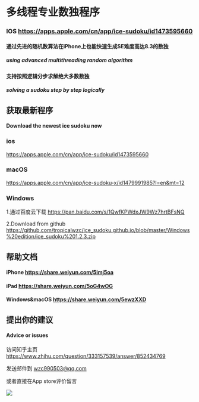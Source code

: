 # 多线程专业数独程序 
### IOS <https://apps.apple.com/cn/app/ice-sudoku/id1473595660>

#### 通过先进的随机数算法在iPhone上也能快速生成SE难度高达8.3的数独
##### using advanced multithreading random algorithm
#### 支持按照逻辑分步求解绝大多数数独
##### solving a sudoku step by step logically

## 获取最新程序 
#### Download the newest ice sudoku now
### ios 
 <https://apps.apple.com/cn/app/ice-sudoku/id1473595660>
### macOS
 <https://apps.apple.com/cn/app/ice-sudoku-x/id1479991985?l=en&mt=12>
### Windows
1.通过百度云下载 <https://pan.baidu.com/s/1QwfKPWdxJW9Wz7hrtBFsNQ>

2.Download from github <https://github.com/tropicalwzc/ice_sudoku.github.io/blob/master/Windows%20edition/ice_sudoku%201.2.3.zip>
## 帮助文档
#### iPhone <https://share.weiyun.com/5imj5oa>
#### iPad <https://share.weiyun.com/5oG4wOG>
#### Windows&macOS <https://share.weiyun.com/5ewzXXD>
## 提出你的建议 
#### Advice or issues
访问知乎主页
<https://www.zhihu.com/question/333157539/answer/852434769>

发送邮件到
<wzc990503@qq.com>

或者直接在App store评价留言

![](https://user-images.githubusercontent.com/31509619/86509311-8ef37080-be19-11ea-9f89-079c44576b32.png)
